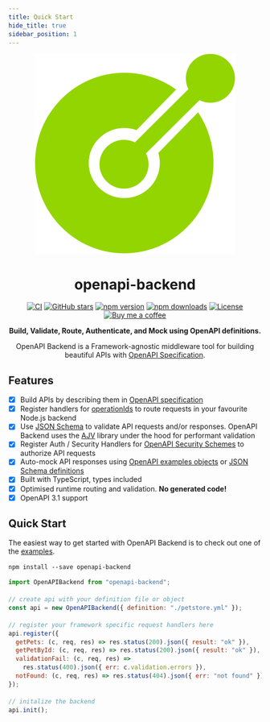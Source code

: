 ```yaml
---
title: Quick Start
hide_title: true
sidebar_position: 1
---
```


<div align="center">
<img alt="openapi-backend logo" src="/img/openapi-stack-logo.png" className="max-w-[150px]" />
<h1 className="mb-6">openapi-backend</h1>

[![CI](https://github.com/anttiviljami/openapi-backend/workflows/CI/badge.svg)](https://github.com/anttiviljami/openapi-backend/actions?query=workflow%3ACI)
[![GitHub stars](https://img.shields.io/github/stars/anttiviljami/openapi-backend?label=github%20stars)](https://github.com/anttiviljami/openapi-backend)
[![npm version](https://img.shields.io/npm/v/openapi-backend.svg)](https://www.npmjs.com/package/openapi-backend)
[![npm downloads](https://img.shields.io/npm/dw/openapi-backend)](https://www.npmjs.com/package/openapi-backend)
[![License](http://img.shields.io/:license-mit-blue.svg)](https://github.com/anttiviljami/openapi-backend/blob/master/LICENSE)
[![Buy me a coffee](https://img.shields.io/badge/donate-buy%20me%20a%20coffee-orange)](https://buymeacoff.ee/anttiviljami)

<p><b>Build, Validate, Route, Authenticate, and Mock using OpenAPI definitions.</b></p>

<p>OpenAPI Backend is a Framework-agnostic middleware tool for building beautiful APIs with <a href="https://github.com/OAI/OpenAPI-Specification">OpenAPI Specification</a>.</p>
</div>

## Features

- [x] Build APIs by describing them in [OpenAPI specification](https://github.com/OAI/OpenAPI-Specification/blob/master/versions/3.0.2.md)
- [x] Register handlers for [operationIds](https://github.com/OAI/OpenAPI-Specification/blob/master/versions/3.0.2.md#fixed-fields-8)
      to route requests in your favourite Node.js backend
- [x] Use [JSON Schema](https://github.com/OAI/OpenAPI-Specification/blob/master/versions/3.0.2.md#data-types) to validate
      API requests and/or responses. OpenAPI Backend uses the [AJV](https://ajv.js.org/) library under the hood for performant validation
- [x] Register Auth / Security Handlers for [OpenAPI Security Schemes](https://github.com/OAI/OpenAPI-Specification/blob/master/versions/3.0.0.md#securitySchemeObject)
      to authorize API requests
- [x] Auto-mock API responses using [OpenAPI examples objects](https://github.com/OAI/OpenAPI-Specification/blob/master/versions/3.0.2.md#example-object)
      or [JSON Schema definitions](https://github.com/OAI/OpenAPI-Specification/blob/master/versions/3.0.2.md#schema-object)
- [x] Built with TypeScript, types included
- [x] Optimised runtime routing and validation. **No generated code!**
- [x] OpenAPI 3.1 support

## Quick Start

The easiest way to get started with OpenAPI Backend is to check out one of the
[examples](/docs/openapi-backend/examples).

```
npm install --save openapi-backend
```

```javascript
import OpenAPIBackend from "openapi-backend";

// create api with your definition file or object
const api = new OpenAPIBackend({ definition: "./petstore.yml" });

// register your framework specific request handlers here
api.register({
  getPets: (c, req, res) => res.status(200).json({ result: "ok" }),
  getPetById: (c, req, res) => res.status(200).json({ result: "ok" }),
  validationFail: (c, req, res) =>
    res.status(400).json({ err: c.validation.errors }),
  notFound: (c, req, res) => res.status(404).json({ err: "not found" }),
});

// initalize the backend
api.init();
```
